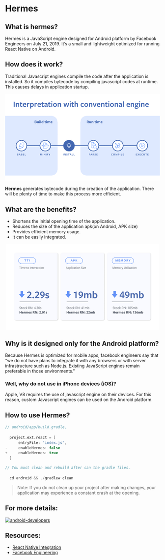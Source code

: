# Hermes
## What is hermes?
Hermes is a JavaScript engine designed for Android platform by Facebook Engineers on July 21, 2019.  It’s a small and lightweight optimized for running React Native on Android. 

## How does it work?

Traditional Javascript engines compile the code after the application is installed. So it compiles bytecode by compiling javascript codes at runtime. This causes delays in application startup.

![Hermes Engine Gif](/assets/images/hermes.gif)

<b>Hermes</b> generates bytecode during the creation of the application. There will be plenty of time to make this process more efficient.

## What are the benefits?
- Shortens the initial opening time of the application.
- Reduces the size of the application apk(on Android, APK size)
- Provides efficient memory usage.
- It can be easily integrated.

![Hermes Engine Stats](/assets/images/hermesstats.jpg)

## Why is it designed only for the Android platform?
Because Hermes is optimized for mobile apps, facebook engineers say that "we do not have plans to integrate it with any browsers or with server infrastructure such as Node.js. Existing JavaScript engines remain preferable in those environments."

### Well, why do not use in iPhone devices (iOS)?
Apple, V8 requires the use of javascript engine on their devices. For this reason, custom Javascript engines can be used on the Android platform. 

## How to use Hermes?

```gradle
// android/app/build.gradle,

  project.ext.react = [
      entryFile: "index.js",
-     enableHermes: false
+     enableHermes: true
  ]
```

```java
// You must clean and rebuild after can the gradle files.

  cd android && ./gradlew clean
```

> Note: If you do not clean up your project after making changes, your application may experience a constant crash at the opening.


## For more details:

[![android-developers](https://img.youtube.com/vi/zEjqDWqeDdg/0.jpg)](https://youtu.be/zEjqDWqeDdg)


## Resources:

- [React Native Integration](https://facebook.github.io/react-native/docs/hermes/)
- [Facebook Engineering](https://engineering.fb.com/android/hermes/)
